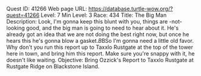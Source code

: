 Quest ID: 41266
Web page URL: https://database.turtle-wow.org/?quest=41266
Level: 7
Min Level: 3
Race: 434
Title: The Big Man
Description: Look, I'm gonna keep this blunt with you, things are -not- looking good, and the big man is going to need to hear about it. He's already got an idea that we are not doing the best right now, but once he hears this he's gonna blow a gasket.$B$BSo I'm gonna need a little old favor. Why don't you run this report up to Taxxlo Rustgate at the top of the tower here in town, and bring him this report. Make sure you're snappy with it, he doesn't like waiting.
Objective: Bring Ozzick's Report to Taxxlo Rustgate at Rustgate Ridge on Blackstone Island.
